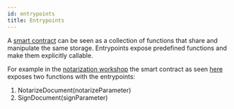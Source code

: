 ```yaml
---
id: entrypoints
title: Entrypoints
---
```


A [smart contract](smart-contract) can be seen as a collection of functions that share and manipulate the same storage. Entrypoints expose predefined functions and make them explicitly callable.

For example in the [notarization workshop](../../learn/workshops/notarization/overview) the smart contract as seen [here](https://github.com/stove-labs/workshop-notarization/blob/dev/smart-contracts/contracts/main/notary.religo) exposes two functions with the entrypoints:

1. NotarizeDocument(notarizeParameter)
2. SignDocument(signParameter)